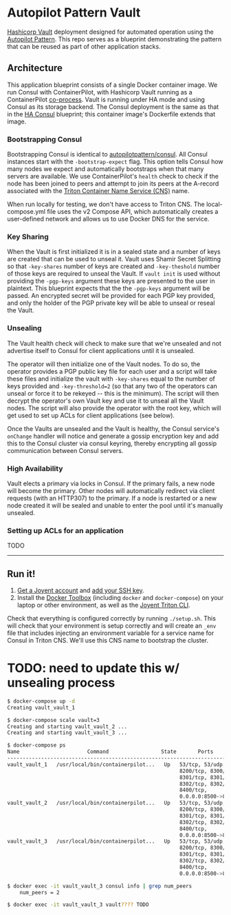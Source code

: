 # Autopilot Pattern Vault

[Hashicorp Vault](https://www.vaultproject.io) deployment designed for automated operation using the [Autopilot Pattern](http://autopilotpattern.io/). This repo serves as a blueprint demonstrating the pattern that can be reused as part of other application stacks.

## Architecture

This application blueprint consists of a single Docker container image. We run Consul with ContainerPilot, with Hashicorp Vault running as a ContainerPilot [co-process](https://www.joyent.com/containerpilot/docs/coprocesses). Vault is running under HA mode and using Consul as its storage backend. The Consul deployment is the same as that in the [HA Consul](https://github.com/autopilotpattern/consul) blueprint; this container image's Dockerfile extends that image.

### Bootstrapping Consul

Bootstrapping Consul is identical to [autopilotpattern/consul](https://github.com/autopilotpattern/consul). All Consul instances start with the `-bootstrap-expect` flag. This option tells Consul how many nodes we expect and automatically bootstraps when that many servers are available. We use ContainerPilot's `health` check to check if the node has been joined to peers and attempt to join its peers at the A-record associated with the [Triton Container Name Service (CNS)](https://docs.joyent.com/public-cloud/network/cns) name.

When run locally for testing, we don't have access to Triton CNS. The local-compose.yml file uses the v2 Compose API, which automatically creates a user-defined network and allows us to use Docker DNS for the service.

### Key Sharing

When the Vault is first initialized it is in a sealed state and a number of keys are created that can be used to unseal it. Vault uses Shamir Secret Splitting so that `-key-shares` number of keys are created and `-key-theshold` number of those keys are required to unseal the Vault. If `vault init` is used without providing the `-pgp-keys` argument these keys are presented to the user in plaintext. This blueprint expects that the the `-pgp-keys` argument will be passed. An encrypted secret will be provided for each PGP key provided, and only the holder of the PGP private key will be able to unseal or reseal the Vault.

### Unsealing

The Vault health check will check to make sure that we're unsealed and not advertise itself to Consul for client applications until it is unsealed.

The operator will then initialize one of the Vault nodes. To do so, the operator provides a PGP public key file for each user and a script will take these files and initialize the vault with `-key-shares` equal to the number of keys provided and `-key-threshold=2` (so that any two of the operators can unseal or force it to be rekeyed -- this is the minimum). The script will then decrypt the operator's own Vault key and use it to unseal all the Vault nodes. The script will also provide the operator with the root key, which will get used to set up ACLs for client applications (see below).

Once the Vaults are unsealed and the Vault is healthy, the Consul service's `onChange` handler will notice and generate a gossip encryption key and add this to the Consul cluster via consul keyring, thereby encrypting all gossip communication between Consul servers.

### High Availability

Vault elects a primary via locks in Consul. If the primary fails, a new node will become the primary. Other nodes will automatically redirect via client requests (with an HTTP307) to the primary. If a node is restarted or a new node created it will be sealed and unable to enter the pool until it's manually unsealed.

### Setting up ACLs for an application

TODO


---

## Run it!

1. [Get a Joyent account](https://my.joyent.com/landing/signup/) and [add your SSH key](https://docs.joyent.com/public-cloud/getting-started).
1. Install the [Docker Toolbox](https://docs.docker.com/installation/mac/) (including `docker` and `docker-compose`) on your laptop or other environment, as well as the [Joyent Triton CLI](https://www.joyent.com/blog/introducing-the-triton-command-line-tool).

Check that everything is configured correctly by running `./setup.sh`. This will check that your environment is setup correctly and will create an `_env` file that includes injecting an environment variable for a service name for Consul in Triton CNS. We'll use this CNS name to bootstrap the cluster.

# TODO: need to update this w/ unsealing process

```bash
$ docker-compose up -d
Creating vault_vault_1

$ docker-compose scale vault=3
Creating and starting vault_vault_2 ...
Creating and starting vault_vault_3 ...

$ docker-compose ps
Name                      Command                 State       Ports
--------------------------------------------------------------------------------
vault_vault_1   /usr/local/bin/containerpilot...   Up   53/tcp, 53/udp,
                                                        8200/tcp, 8300/tcp
                                                        8301/tcp, 8301/udp,
                                                        8302/tcp, 8302/udp,
                                                        8400/tcp,
                                                        0.0.0.0:8500->8500/tcp
vault_vault_2   /usr/local/bin/containerpilot...   Up   53/tcp, 53/udp,
                                                        8200/tcp, 8300/tcp
                                                        8301/tcp, 8301/udp,
                                                        8302/tcp, 8302/udp,
                                                        8400/tcp,
                                                        0.0.0.0:8500->8500/tcp
vault_vault_3   /usr/local/bin/containerpilot...   Up   53/tcp, 53/udp,
                                                        8200/tcp, 8300/tcp
                                                        8301/tcp, 8301/udp,
                                                        8302/tcp, 8302/udp,
                                                        8400/tcp,
                                                        0.0.0.0:8500->8500/tcp

$ docker exec -it vault_vault_3 consul info | grep num_peers
    num_peers = 2

$ docker exec -it vault_vault_3 vault???? TODO


```
